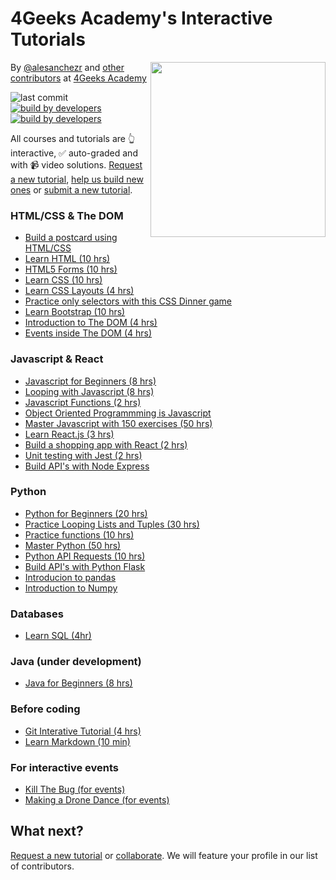 # 4Geeks Academy's Interactive Tutorials

<a href="https://www.4geeksacademy.co"><img height="280" align="right" src="https://raw.githubusercontent.com/4GeeksAcademy/Interactive-Tutorials/006d393c5ec5e1acb65852535ac205b8c3668219/badge.svg"></a>

By [@alesanchezr](https://twitter.com/alesanchezr) and [other contributors](https://github.com/4GeeksAcademy/Interactive-Tutorials/graphs/contributors) at [4Geeks Academy](http://4geeksacademy.co/)


![last commit](https://img.shields.io/github/last-commit/4geeksacademy/Interactive-Tutorials)
[![build by developers](https://img.shields.io/badge/build_by-Developers-blue)](https://breatheco.de)
[![build by developers](https://img.shields.io/twitter/follow/4geeksacademy?style=social&logo=twitter)](https://twitter.com/4geeksacademy)

All courses and tutorials are 👆 interactive, ✅ auto-graded and with 📹 video solutions. [Request a new tutorial](https://github.com/4GeeksAcademy/About-4Geeks-Academy/issues/new), [help us build new ones](https://github.com/4GeeksAcademy/About-4Geeks-Academy/labels/help%20wanted) or [submit a new tutorial](https://github.com/4GeeksAcademy/Interactive-Tutorials/blob/master/CONTRIBUTING.md).

### HTML/CSS & The DOM
  
- [Build a postcard using HTML/CSS](https://github.com/breatheco-de/exercise-postcard)
- [Learn HTML (10 hrs)](https://github.com/4GeeksAcademy/html-tutorial-exercises-course)
- [HTML5 Forms (10 hrs)](https://github.com/4GeeksAcademy/html-forms-tutorial-exercises)
- [Learn CSS (10 hrs)](https://github.com/4GeeksAcademy/css-tutorial-exercises-course)
- [Learn CSS Layouts (4 hrs)](https://github.com/4GeeksAcademy/css-layouts-tutorial-exercises)
- [Practice only selectors with this CSS Dinner game](https://flukeout.github.io/)
- [Learn Bootstrap (10 hrs)](https://github.com/4GeeksAcademy/bootstrap-exercises-tutorial)
- [Introduction to The DOM (4 hrs)](https://github.com/4GeeksAcademy/javascript-dom-tutorial-exercises)
- [Events inside The DOM (4 hrs)](https://github.com/4GeeksAcademy/javascript-events-tutorial-exercises)

### Javascript & React

- [Javascript for Beginners (8 hrs)](https://github.com/4GeeksAcademy/javascript-beginner-exercises-tutorial)
- [Looping with Javascript (8 hrs)](https://github.com/4GeeksAcademy/javascript-arrays-exercises-tutorial)
- [Javascript Functions (2 hrs)](https://github.com/4GeeksAcademy/javascript-functions-exercises-tutorial)
- [Object Oriented Programmming is Javascript](https://github.com/4GeeksAcademy/object-oriented-javascript-tutorial-exercises)
- [Master Javascript with 150 exercises (50 hrs)](https://github.com/4GeeksAcademy/master-javascript-programming-exercises)
- [Learn React.js (3 hrs)](https://github.com/4GeeksAcademy/react-tutorial-exercises)
- [Build a shopping app with React (2 hrs)](https://react-tutorial.app/app.html)
- [Unit testing with Jest (2 hrs)](https://github.com/breatheco-de/exercise-unit-test-with-jest)
- [Build API's with Node Express](https://github.com/4GeeksAcademy/node-api-tutorial)

### Python 

- [Python for Beginners (20 hrs)](https://github.com/4GeeksAcademy/python-beginner-programming-exercises)
- [Practice Looping Lists and Tuples (30 hrs)](https://github.com/4GeeksAcademy/python-lists-loops-programming-exercises)
- [Practice functions (10 hrs)](https://github.com/4GeeksAcademy/python-functions-programming-exercises)
- [Master Python (50 hrs)](https://github.com/4GeeksAcademy/master-python-programming-exercises)
- [Python API Requests (10 hrs)](https://github.com/4GeeksAcademy/python-http-requests-api-tutorial-exercises)
- [Build API's with Python Flask](https://github.com/breatheco-de/python-flask-api-tutorial)
- [Introducion to pandas](https://github.com/4GeeksAcademy/python-pandas-tutorial)
- [Introduction to Numpy](https://github.com/4GeeksAcademy/numpy-100)

### Databases

- [Learn SQL (4hr)](https://sqlbolt.com/lesson/select_queries_introduction)

### Java (under development) 

- [Java for Beginners (8 hrs)](https://github.com/4GeeksAcademy/java-beginner-exercises)

### Before coding

- [Git Interative Tutorial (4 hrs)](https://github.com/4GeeksAcademy/git-interactive-tutorial)
- [Learn Markdown (10 min)](https://commonmark.org/help/tutorial/)

### For interactive events

- [Kill The Bug (for events)](https://github.com/4GeeksAcademy/kill-the-bug)
- [Making a Drone Dance (for events)](https://github.com/4GeeksAcademy/ultimate-drone-dance)

## What next? 

[Request a new tutorial](https://github.com/4GeeksAcademy/About-4Geeks-Academy/issues/new) or [collaborate](https://github.com/4GeeksAcademy/About-4Geeks-Academy/labels/help%20wanted). We will feature your profile in our list of contributors.
